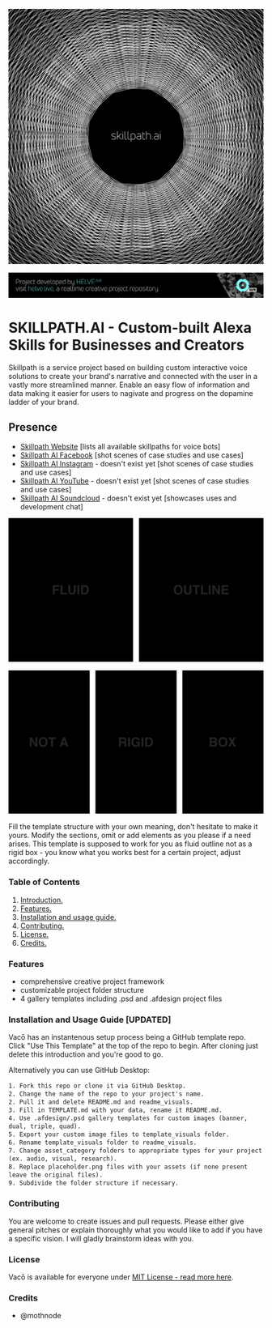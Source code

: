 ![Project Banner](HELVE-SKILLPATH-AI.png)

[![BANNERTAG](/assets/readme_visuals/helve-banner.png)](http://helve.live)

<a name="intro"></a> 
# SKILLPATH.AI - Custom-built Alexa Skills for Businesses and Creators
Skillpath is a service project based on building custom interactive voice solutions to create your brand's narrative and connected with the user in a vastly more streamlined manner. Enable an easy flow of information and data making it easier for users to nagivate and progress on the dopamine ladder of your brand.

## Presence

- [Skillpath Website](www.skillpath.ai) [lists all available skillpaths for voice bots]
- [Skillpath AI Facebook](https://www.facebook.com/skillpathai/) [shot scenes of case studies and use cases]
- [Skillpath AI Instagram](https://www.facebook.com/skillpathai/) - doesn't exist yet [shot scenes of case studies and use cases]
- [Skillpath AI YouTube](https://www.facebook.com/skillpathai/) - doesn't exist yet [shot scenes of case studies and use cases]
- [Skillpath AI Soundcloud](https://www.facebook.com/skillpathai/) - doesn't exist yet [showcases uses and development chat]

![GALLERY DUAL](/assets/readme_visuals/vaco-dual-gallery.png)

![GALLERY TRIPLE](/assets/readme_visuals/vaco-triple-gallery.png)

Fill the template structure with your own meaning, don't hesitate to make it yours. Modify the sections, omit or add elements as you please if a need arises. This template is supposed to work for you as fluid outline not as a rigid box - you know what you works best for a certain project, adjust accordingly.

<a name="features"></a>
### Table of Contents
1. [Introduction.](#intro)
2. [Features.](#features)
3. [Installation and usage guide.](#install)
4. [Contributing.](#contribute)
5. [License.](#license)
6. [Credits.](#credits)

### Features
+ comprehensive creative project framework
+ customizable project folder structure 
+ 4 gallery templates including .psd and .afdesign project files

<a name="install"></a>
### Installation and Usage Guide [UPDATED]
Vacō has an instantenous setup process being a GitHub template repo. Click "Use This Template" at the top of the repo to begin.  After cloning just delete this introduction and you're good to go. 

Alternatively you can use GitHub Desktop: 
```
1. Fork this repo or clone it via GitHub Desktop.
2. Change the name of the repo to your project's name.
2. Pull it and delete README.md and readme_visuals.
3. Fill in TEMPLATE.md with your data, rename it README.md. 
4. Use .afdesign/.psd gallery templates for custom images (banner, dual, triple, quad).
5. Export your custom image files to template_visuals folder.
6. Rename template_visuals folder to readme_visuals.
7. Change asset_category folders to appropriate types for your project (ex. audio, visual, research).
8. Replace placeholder.png files with your assets (if none present leave the original files).
9. Subdivide the folder structure if necessary.
```
<a name="contribute"></a>
### Contributing
You are welcome to create issues and pull requests. Please either give general pitches or explain thoroughly what you would like to add if you have a specific vision. I will gladly brainstorm ideas with you.

<a name="license"></a>
### License
Vacō is available for everyone under [MIT License - read more here](https://github.com/mothnode/vaco/blob/master/LICENSE.md).

<a name="credits"></a>
### Credits
+ @mothnode
